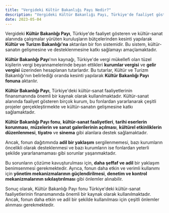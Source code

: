 ```yaml
---
title: "Vergideki Kültür Bakanlığı Payı Nedir?"
description: "Vergideki Kültür Bakanlığı Payı, Türkiye'de faaliyet gösteren ve kültür-sanat alanında çalışmalar yürüten kuruluşların bütçelerinden kesinti yapılarak Kültür ve Turizm Bakanlığı'na aktarılan bir fon sistemidir."
date: 2023-05-04
---
```


Vergideki **Kültür Bakanlığı Payı**, Türkiye'de faaliyet gösteren ve kültür-sanat alanında çalışmalar yürüten
kuruluşların bütçelerinden kesinti yapılarak **Kültür ve Turizm Bakanlığı'na** aktarılan bir fon sistemidir. Bu sistem,
kültür-sanatın gelişmesine ve desteklenmesine katkı sağlamayı amaçlamaktadır.

**Kültür Bakanlığı Payı**'nın kaynağı, Türkiye'de vergi mükellefi olan tüzel kişilerin vergi beyannamelerinde beyan
ettikleri **kurumlar vergisi** ve **gelir vergisi** üzerinden hesaplanan tutarlardır. Bu tutarlar, Kültür ve Turizm
Bakanlığı'nın belirlediği oranda kesinti yapılarak **Kültür Bakanlığı Payı fonuna** aktarılır.

**Kültür Bakanlığı Payı**, Türkiye'deki kültür-sanat faaliyetlerinin finansmanında önemli bir kaynak olarak
kullanılmaktadır. Kültür-sanat alanında faaliyet gösteren birçok kurum, bu fonlardan yararlanarak çeşitli projeler
gerçekleştirmekte ve kültür-sanatın gelişmesine katkı sağlamaktadır.

**Kültür Bakanlığı Payı fonu**, **kültür-sanat faaliyetleri**, **tarihi eserlerin korunması**, **müzelerin ve sanat
galerilerinin açılması**, **kültürel etkinliklerin düzenlenmesi**, **tiyatro** ve **sinema** gibi alanlara destek
sağlamaktadır.

Ancak, fonun dağıtımında **adil bir yaklaşım** sergilenmemesi, bazı kurumların öncelikli olarak desteklenmesi ve bazı
kurumların ise fonlardan yeterli şekilde yararlanamaması gibi sorunlar yaşanmaktadır.

Bu sorunların çözüme kavuşturulması için, **daha şeffaf ve adil** bir yaklaşım benimsenmesi gerekmektedir. Ayrıca, fonun
daha etkin ve verimli kullanımı için **yönetim mekanizmalarının güçlendirilmesi**, **denetim ve kontrol mekanizmalarının
sıkılaştırılması** gibi önlemler alınabilir.

Sonuç olarak, Kültür Bakanlığı Payı fonu Türkiye'deki kültür-sanat faaliyetlerinin finansmanında önemli bir kaynak
olarak kullanılmaktadır. Ancak, fonun daha etkin ve adil bir şekilde kullanılması için çeşitli önlemler alınması
gerekmektedir.
